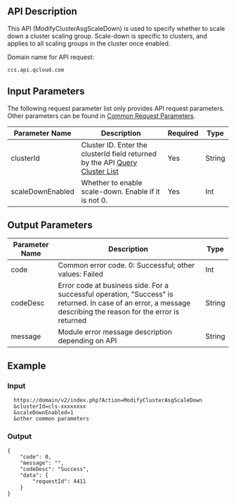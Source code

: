 ## API Description
 
This API (ModifyClusterAsgScaleDown) is used to specify whether to scale down a cluster scaling group. Scale-down is specific to clusters, and applies to all scaling groups in the cluster once enabled.

Domain name for API request:
```
ccs.api.qcloud.com
```
## Input Parameters

The following request parameter list only provides API request parameters. Other parameters can be found in [Common Request Parameters](https://cloud.tencent.com/document/api/457/9463).

| Parameter Name | Description | Required | Type |
|---------|---------|---------|---------|
| clusterId | Cluster ID. Enter the clusterId field returned by the API [Query Cluster List](https://cloud.tencent.com/document/api/457/9448) | Yes | String |
| scaleDownEnabled | Whether to enable scale-down. Enable if it is not 0. | Yes | Int |



## Output Parameters
 
| Parameter Name | Description | Type |
|---------|---------|---------|
| code | Common error code. 0: Successful; other values: Failed | Int |
| codeDesc | Error code at business side. For a successful operation, "Success" is returned. In case of an error, a message describing the reason for the error is returned | String |
| message | Module error message description depending on API | String |


## Example

### Input

```
  https://domain/v2/index.php?Action=ModifyClusterAsgScaleDown
  &clusterId=cls-xxxxxxxx
  &scaleDownEnabled=1
  &other common parameters
```
### Output

```
{
    "code": 0,
    "message": "",
    "codeDesc": "Success",
    "data": {
        "requestId": 4411
    }
}

```

